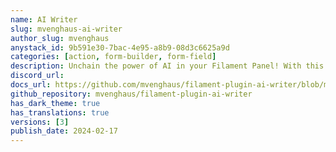 ```yaml
---
name: AI Writer
slug: mvenghaus-ai-writer
author_slug: mvenghaus
anystack_id: 9b591e30-7bac-4e95-a8b9-08d3c6625a9d
categories: [action, form-builder, form-field]
description: Unchain the power of AI in your Filament Panel! With this plugin you can easily let AI write all your content.
discord_url: 
docs_url: https://github.com/mvenghaus/filament-plugin-ai-writer/blob/main/README.md
github_repository: mvenghaus/filament-plugin-ai-writer
has_dark_theme: true
has_translations: true
versions: [3]
publish_date: 2024-02-17
---
```

